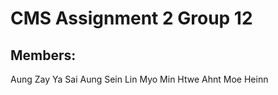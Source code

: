 # CMS Assignment 2 Group 12

## Members:

Aung Zay Ya
Sai Aung Sein Lin
Myo Min Htwe
Ahnt Moe Heinn
